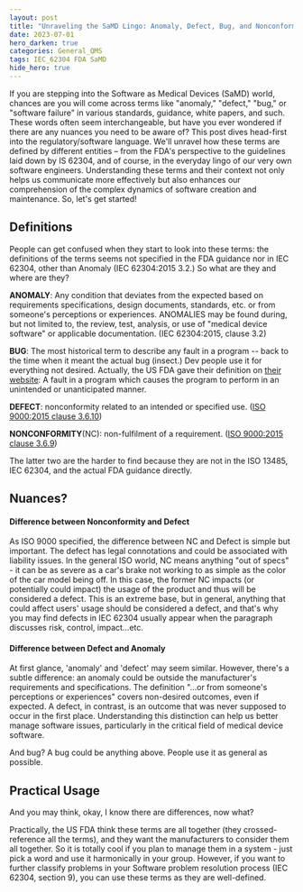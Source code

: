 ```yaml
---
layout: post
title: "Unraveling the SaMD Lingo: Anomaly, Defect, Bug, and Nonconformity"
date: 2023-07-01
hero_darken: true
categories: General_QMS
tags: IEC_62304 FDA SaMD
hide_hero: true
---
```



If you are stepping into the Software as Medical Devices (SaMD) world, chances are you will come across terms like "anomaly," "defect," "bug," or "software failure" in various standards, guidance, white papers, and such. These words often seem interchangeable, but have you ever wondered if there are any nuances you need to be aware of?
This post dives head-first into the regulatory/software language. We'll unravel how these terms are defined by different entities – from the FDA's perspective to the guidelines laid down by IS 62304, and of course, in the everyday lingo of our very own software engineers.
Understanding these terms and their context not only helps us communicate more effectively but also enhances our comprehension of the complex dynamics of software creation and maintenance. So, let's get started!

## Definitions

People can get confused when they start to look into these terms: the definitions of the terms seems not specified in the FDA guidance nor in IEC 62304, other than Anomaly (IEC 62304:2015 3.2.) So what are they and where are they?

**ANOMALY**: Any condition that deviates from the expected based on requirements specifications, design documents, standards, etc. or from someone's perceptions or experiences. ANOMALIES may be found during, but not limited to, the review, test, analysis, or use of "medical device software" or applicable documentation. (IEC 62304:2015, clause 3.2)

**BUG**: The most historical term to describe any fault in a program -- back to the time when it meant the actual bug (insect.) Dev people use it for everything not desired. Actually, the US FDA gave their definition on [their website](https://www.fda.gov/inspections-compliance-enforcement-and-criminal-investigations/inspection-guides/glossary-computer-system-software-development-terminology-895): A fault in a program which causes the program to perform in an unintended or unanticipated manner. 

**DEFECT**: nonconformity related to an intended or specified use. ([ISO 9000:2015 clause 3.6.10](https://www.iso.org/obp/ui/en/#iso:std:iso:9000:ed-4:v1:en:term:3.6.10))

**NONCONFORMITY**(NC): non-fulfilment of a requirement. ([ISO 9000:2015 clause 3.6.9](https://www.iso.org/obp/ui/en/#iso:std:iso:9000:ed-4:v1:en:term:3.6.9))

The latter two are the harder to find because they are not in the ISO 13485, IEC 62304, and the actual FDA guidance directly.

## Nuances?

#### Difference between Nonconformity and Defect

As ISO 9000 specified, the difference between NC and Defect is simple but important. The defect has legal connotations and could be associated with liability issues. In the general ISO world, NC means anything "out of specs" - it can be as severe as a car's brake not working to as simple as the color of the car model being off. In this case, the former NC impacts (or potentially could impact) the usage of the product and thus will be considered a defect. This is an extreme base, but in general, anything that could affect users' usage should be considered a defect, and that's why you may find defects in IEC 62304 usually appear when the paragraph discusses risk, control, impact…etc.

#### Difference between Defect and Anomaly

At first glance, 'anomaly' and 'defect' may seem similar. However, there's a subtle difference: an anomaly could be outside the manufacturer's requirements and specifications. The definition "...or from someone's perceptions or experiences" covers non-desired outcomes, even if expected. A defect, in contrast, is an outcome that was never supposed to occur in the first place. Understanding this distinction can help us better manage software issues, particularly in the critical field of medical device software.

And bug? A bug could be anything above. People use it as general as possible.

## Practical Usage

And you may think, okay, I know there are differences, now what?

Practically, the US FDA think these terms are all together (they crossed-reference all the terms), and they want the manufacturers to consider them all together. So it is totally cool if you plan to manage them in a system - just pick a word and use it harmonically in your group. However, if you want to further classify problems in your Software problem resolution process (IEC 62304, section 9), you can use these terms as they are well-defined.

